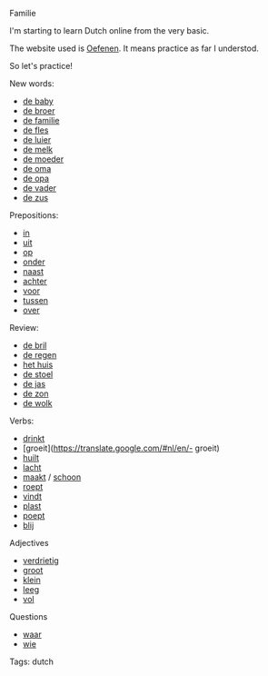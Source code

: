 Familie

I'm starting to learn Dutch online from the very basic.

The website used is [Oefenen](https://oefenen.nl/). It means practice as far I understod.

So let's practice!

New words:

 - [de baby](https://translate.google.com/#nl/en/de+baby)
 - [de broer](https://translate.google.com/#nl/en/de+broer)
 - [de familie](https://translate.google.com/#nl/en/de+familie)
 - [de fles](https://translate.google.com/#nl/en/de+fles)
 - [de luier](https://translate.google.com/#nl/en/de+luier)
 - [de melk](https://translate.google.com/#nl/en/de+melk)
 - [de moeder](https://translate.google.com/#nl/en/de+moeder)
 - [de oma](https://translate.google.com/#nl/en/de+oma)
 - [de opa](https://translate.google.com/#nl/en/de+opa)
 - [de vader](https://translate.google.com/#nl/en/de+vader)
 - [de zus](https://translate.google.com/#nl/en/de+zus)

Prepositions:

 - [in](https://translate.google.com/#nl/en/in)
 - [uit](https://translate.google.com/#nl/en/uit)
 - [op](https://translate.google.com/#nl/en/op)
 - [onder](https://translate.google.com/#nl/en/onder)
 - [naast](https://translate.google.com/#nl/en/naast)
 - [achter](https://translate.google.com/#nl/en/achter)
 - [voor](https://translate.google.com/#nl/en/voor)
 - [tussen](https://translate.google.com/#nl/en/tussen)
 - [over](https://translate.google.com/#nl/en/over)

Review:

 - [de bril](https://translate.google.com/#nl/en/de+bril)
 - [de regen](https://translate.google.com/#nl/en/de+regen)
 - [het huis](https://translate.google.com/#nl/en/het+huis)
 - [de stoel](https://translate.google.com/#nl/en/de+stoel)
 - [de jas](https://translate.google.com/#nl/en/de+jas)
 - [de zon](https://translate.google.com/#nl/en/de+zon)
 - [de wolk](https://translate.google.com/#nl/en/de+wolk)

Verbs:

 - [drinkt](https://translate.google.com/#nl/en/drinkt)
 - [groeit](https://translate.google.com/#nl/en/- groeit)
 - [huilt](https://translate.google.com/#nl/en/huilt)
 - [lacht](https://translate.google.com/#nl/en/lacht)
 - [maakt](https://translate.google.com/#nl/en/maakt) / [schoon](https://translate.google.com/#nl/en/schoon)
 - [roept](https://translate.google.com/#nl/en/roept)
 - [vindt](https://translate.google.com/#nl/en/vindt)
 - [plast](https://translate.google.com/#nl/en/plast)
 - [poept](https://translate.google.com/#nl/en/poept)
 - [blij](https://translate.google.com/#nl/en/blij)

Adjectives
 - [verdrietig](https://translate.google.com/#nl/en/verdrietig)
 - [groot](https://translate.google.com/#nl/en/groot)
 - [klein](https://translate.google.com/#nl/en/klein)
 - [leeg](https://translate.google.com/#nl/en/leeg)
 - [vol](https://translate.google.com/#nl/en/vol)

Questions

 - [waar](https://translate.google.com/#nl/en/waar)
 - [wie](https://translate.google.com/#nl/en/wie)

Tags: dutch
